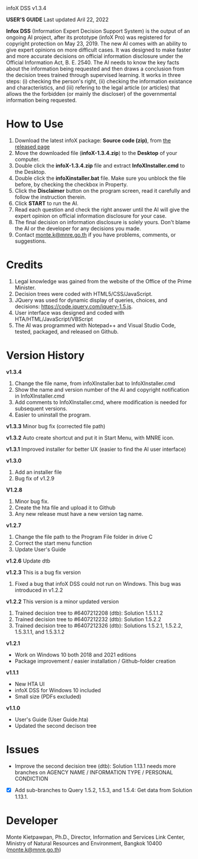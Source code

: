 <div id="g"></div>infoX DSS v1.3.4

**USER'S GUIDE**
Last updated Aril 22, 2022

**Infox DSS** (Information Expert Decision Support System) is the output of an ongoing AI project, after its prototype (infoX Pro) was registered for copyright protection on May 23, 2019. The new AI comes with an ability to give expert opinions on more difficult cases. It was designed to make faster and more accurate decisions on official information disclosure under the Official Information Act, B. E. 2540. The AI needs to know the key facts about the information being requested and then draws a conclusion from the decision trees trained through supervised learning. It works in three steps: (i) checking the person's right, (ii) checking the information existance and characteristics, and (iii) refering to the legal article (or articles) that allows the the forbidden (or mainly the discloser) of the governmental information being requested.

# How to Use
1. Download the latest infoX package: **Source code (zip)**, from <a href="https://github.com/Kietpawpan/infoX/releases">the released page</a>
2. Move the downloaded file (**infoX-1.3.4.zip**) to the **Desktop** of your computer.
3. Double click the **infoX-1.3.4.zip** file and extract **InfoXInstaller.cmd** to the Desktop.
4. Double click the **infoXinstaller.bat** file. Make sure you unblock the file before, by checking the checkbox in Property. 
5. Click the **Disclaimer** button on the program screen, read it carefully and follow the instruction therein.
6. Click **START** to run the AI. 
7. Read each question and check the right answer until the AI will give the expert opinion on official information disclosure for your case. 
8. The final decision on information disclosure is solely yours. Don't blame the AI or the developer for any decisions you made. 
9. Contact monte.k@mnre.go.th if you have problems, comments, or suggestions.

# Credits
1. Legal knowledge was gained from the website of the Office of the Prime Minister.
2. Decision trees were coded with HTML5/CSS/JavaScript. 
3. JQuery was used for dynamic display of queries, choices, and decisions: https://code.jquery.com/jquery-1.5.js. 
4. User interface was designed and coded with HTA/HTML/JavaScript/VBScript
5. The AI was programmed with Notepad++ and Visual Studio Code, tested, packaged, and released on Github.

# Version History
**v1.3.4**
1. Change the file name, from infoXInstaller.bat to InfoXInstaller.cmd
2. Show the name and version number of the AI and copyright notification in InfoXInstaller.cmd
3. Add comments to InfoXInstaller.cmd, where modification is needed for subsequent versions.
4. Easier to uninstall the program.

**v1.3.3**
Minor bug fix (corrected file path)

**v1.3.2**
Auto create shortcut and put it in Start Menu, with MNRE icon.

**v1.3.1**
Improved installer for better UX (easier to find the AI user interface)

**v1.3.0**
1. Add an installer file
2. Bug fix of v1.2.9

**V1.2.8**
1. Minor bug fix. 
2. Create the hta file and upload it to Github
3. Any new release must have a new version tag name.

**v1.2.7**
1. Change the file path to the Program File folder in drive C
2. Correct the start menu function
3. Update User's Guide

**v1.2.6**
Update dtb

**v1.2.3**
This is a bug fix version
1. Fixed a bug that infoX DSS could not run on Windows. This bug was introduced in v1.2.2
 
**v1.2.2**
This version is a minor updated version
1. Trained decision tree to #6407212208 (dtb): Solution 1.5.1.1.2
2. Trained decision tree to #6407212232 (dtb): Solution 1.5.2.2
3. Trained decision tree to #6407212326 (dtb): Solutions 1.5.2.1, 1.5.2.2, 1.5.3.1.1, and 1.5.3.1.2

**v1.2.1**
- Work on Windows 10 both 2018 and 2021 editions 
- Package improvement / easier installation / Github-folder creation 

**v1.1.1**
- New HTA UI
- infoX DSS for Windows 10 included
- Small size (PDFs excluded)

**v1.1.0**
- User's Guide (User Guide.hta)
- Updated the second decison tree

# Issues
- Improve the second decision tree (dtb): Solution 1.13.1 needs more branches on AGENCY NAME / INFORMATION TYPE / PERSONAL CONDICTION 
- [x] Add sub-branches to Query 1.5.2, 1.5.3, and 1.5.4: Get data from Solution 1.13.1.

# Developer
Monte Kietpawpan, Ph.D., Director, Information and Services Link Center, Ministry of Natural Resources and Environment, Bangkok 10400 (monte.k@mnre.go.th)
